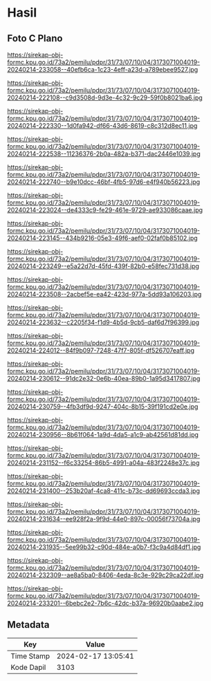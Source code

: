 # Hasil

## Foto C Plano

https://sirekap-obj-formc.kpu.go.id/73a2/pemilu/pdpr/31/73/07/10/04/3173071004019-20240214-233058--40efb6ca-1c23-4eff-a23d-a789ebee9527.jpg

https://sirekap-obj-formc.kpu.go.id/73a2/pemilu/pdpr/31/73/07/10/04/3173071004019-20240214-222108--c9d3508d-9d3e-4c32-9c29-59f0b8021ba6.jpg

https://sirekap-obj-formc.kpu.go.id/73a2/pemilu/pdpr/31/73/07/10/04/3173071004019-20240214-222330--1d0fa942-df66-43d6-8619-c8c312d8ec11.jpg

https://sirekap-obj-formc.kpu.go.id/73a2/pemilu/pdpr/31/73/07/10/04/3173071004019-20240214-222538--11236376-2b0a-482a-b371-dac2446e1039.jpg

https://sirekap-obj-formc.kpu.go.id/73a2/pemilu/pdpr/31/73/07/10/04/3173071004019-20240214-222740--b9e10dcc-46bf-4fb5-97d6-e4f940b56223.jpg

https://sirekap-obj-formc.kpu.go.id/73a2/pemilu/pdpr/31/73/07/10/04/3173071004019-20240214-223024--de4333c9-fe29-461e-9729-ae933086caae.jpg

https://sirekap-obj-formc.kpu.go.id/73a2/pemilu/pdpr/31/73/07/10/04/3173071004019-20240214-223145--434b9216-05e3-49f6-aef0-02faf0b85102.jpg

https://sirekap-obj-formc.kpu.go.id/73a2/pemilu/pdpr/31/73/07/10/04/3173071004019-20240214-223249--e5a22d7d-45fd-439f-82b0-e58fec731d38.jpg

https://sirekap-obj-formc.kpu.go.id/73a2/pemilu/pdpr/31/73/07/10/04/3173071004019-20240214-223508--2acbef5e-ea42-423d-977a-5dd93a106203.jpg

https://sirekap-obj-formc.kpu.go.id/73a2/pemilu/pdpr/31/73/07/10/04/3173071004019-20240214-223632--c2205f34-f1d9-4b5d-9cb5-daf6d7f96399.jpg

https://sirekap-obj-formc.kpu.go.id/73a2/pemilu/pdpr/31/73/07/10/04/3173071004019-20240214-224012--84f9b097-7248-47f7-805f-df526707eaff.jpg

https://sirekap-obj-formc.kpu.go.id/73a2/pemilu/pdpr/31/73/07/10/04/3173071004019-20240214-230612--91dc2e32-0e6b-40ea-89b0-1a95d3417807.jpg

https://sirekap-obj-formc.kpu.go.id/73a2/pemilu/pdpr/31/73/07/10/04/3173071004019-20240214-230759--4fb3df9d-9247-404c-8b15-39f191cd2e0e.jpg

https://sirekap-obj-formc.kpu.go.id/73a2/pemilu/pdpr/31/73/07/10/04/3173071004019-20240214-230956--8b61f064-1a9d-4da5-a1c9-ab42561d81dd.jpg

https://sirekap-obj-formc.kpu.go.id/73a2/pemilu/pdpr/31/73/07/10/04/3173071004019-20240214-231152--f6c33254-86b5-4991-a04a-483f2248e37c.jpg

https://sirekap-obj-formc.kpu.go.id/73a2/pemilu/pdpr/31/73/07/10/04/3173071004019-20240214-231400--253b20af-4ca8-411c-b73c-dd69693ccda3.jpg

https://sirekap-obj-formc.kpu.go.id/73a2/pemilu/pdpr/31/73/07/10/04/3173071004019-20240214-231634--ee928f2a-9f9d-44e0-897c-00056f73704a.jpg

https://sirekap-obj-formc.kpu.go.id/73a2/pemilu/pdpr/31/73/07/10/04/3173071004019-20240214-231935--5ee99b32-c90d-484e-a0b7-f3c9a4d84df1.jpg

https://sirekap-obj-formc.kpu.go.id/73a2/pemilu/pdpr/31/73/07/10/04/3173071004019-20240214-232309--ae8a5ba0-8406-4eda-8c3e-929c29ca22df.jpg

https://sirekap-obj-formc.kpu.go.id/73a2/pemilu/pdpr/31/73/07/10/04/3173071004019-20240214-233201--6bebc2e2-7b6c-42dc-b37a-96920b0aabe2.jpg


## Metadata

| Key        | Value               |
| ---------- | ------------------- |
| Time Stamp | 2024-02-17 13:05:41 |
| Kode Dapil | 3103                |



